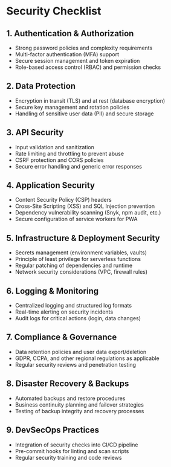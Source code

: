 # Security Checklist

## 1. Authentication & Authorization

- Strong password policies and complexity requirements
- Multi-factor authentication (MFA) support
- Secure session management and token expiration
- Role-based access control (RBAC) and permission checks

## 2. Data Protection

- Encryption in transit (TLS) and at rest (database encryption)
- Secure key management and rotation policies
- Handling of sensitive user data (PII) and secure storage

## 3. API Security

- Input validation and sanitization
- Rate limiting and throttling to prevent abuse
- CSRF protection and CORS policies
- Secure error handling and generic error responses

## 4. Application Security

- Content Security Policy (CSP) headers
- Cross-Site Scripting (XSS) and SQL Injection prevention
- Dependency vulnerability scanning (Snyk, npm audit, etc.)
- Secure configuration of service workers for PWA

## 5. Infrastructure & Deployment Security

- Secrets management (environment variables, vaults)
- Principle of least privilege for serverless functions
- Regular patching of dependencies and runtime
- Network security considerations (VPC, firewall rules)

## 6. Logging & Monitoring

- Centralized logging and structured log formats
- Real-time alerting on security incidents
- Audit logs for critical actions (login, data changes)

## 7. Compliance & Governance

- Data retention policies and user data export/deletion
- GDPR, CCPA, and other regional regulations as applicable
- Regular security reviews and penetration testing

## 8. Disaster Recovery & Backups

- Automated backups and restore procedures
- Business continuity planning and failover strategies
- Testing of backup integrity and recovery processes

## 9. DevSecOps Practices

- Integration of security checks into CI/CD pipeline
- Pre-commit hooks for linting and scan scripts
- Regular security training and code reviews
